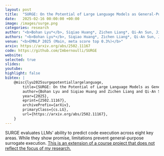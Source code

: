 ```yaml
---
layout: post
title:  "SURGE: On the Potential of Large Language Models as General-Purpose Surrogate Code Executors"
date:   2025-02-16 00:00:00 +00:00
image: /images/surge.png
categories: research
author: "<b>Bohan Lyu*</b>, Siqiao Huang*, Zichen Liang*, Qi-An Sun, Jiaming Zhang"
authors: "<b>Bohan Lyu*</b>, Siqiao Huang*, Zichen Liang*, Qi-An Sun, Jiaming Zhang"
venue: "<b>EMNLP 2025 (Main, meta score top 0.3%)</b>"
arxiv: https://arxiv.org/abs/2502.11167
code: https://github.com/Imbernoulli/SURGE
website: 
selected: true
slides: 
youtube:
highlight: false
bibtex: |
    @misc{lyu2025surgepotentiallargelanguage,
        title={SURGE: On the Potential of Large Language Models as General-Purpose Surrogate Code Executors}, 
        author={Bohan Lyu and Siqiao Huang and Zichen Liang and Qi-An Sun and Jiaming Zhang},
        year={2025},
        eprint={2502.11167},
        archivePrefix={arXiv},
        primaryClass={cs.LG},
        url={https://arxiv.org/abs/2502.11167}, 
    }
---
```

SURGE evaluates LLMs' ability to predict code execution across eight key areas. While they show promise, limitations prevent general-purpose surrogate execution. <u>This is an extension of a course project that does not reflect the focus of my research.</u>